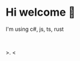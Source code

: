 <h1>Hi welcome 👋</h1>


<p>I'm using c#, js, ts, rust</p>

<div>
​ <img src="https://img.shields.io/badge/-CSharp-a300b5?style=flat&logo=csharp"/>
 <img src="https://img.shields.io/badge/-Rust-141414?style=flat&logo=rust"/>
​ <img src="https://img.shields.io/badge/-JavaScript-e6e600?style=flat&logo=javascript"/></div>
<p>>. <</p>
